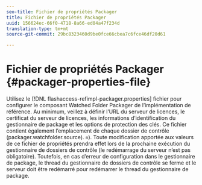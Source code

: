 ```yaml
---
seo-title: Fichier de propriétés Packager
title: Fichier de propriétés Packager
uuid: 156624ec-66f0-4718-8a66-ed04a47f234d
translation-type: tm+mt
source-git-commit: 29bc8323460d9be0fce66cbea7c6fce46df20d61

---
```



# Fichier de propriétés Packager {#packager-properties-file}

Utilisez le [!DNL flashaccess-refimpl-packager.properties] fichier pour configurer le composant Watched Folder Packager de l’implémentation de référence. Au minimum, veillez à définir l’URL du serveur de licences, le certificat du serveur de licences, les informations d’identification du gestionnaire de package et les options de protection des clés. Ce fichier contient également l’emplacement de chaque dossier de contrôle (packager.watchfolder.source). `n`). Toute modification apportée aux valeurs de ce fichier de propriétés prendra effet lors de la prochaine exécution du gestionnaire de dossiers de contrôle (le redémarrage du serveur n’est pas obligatoire). Toutefois, en cas d’erreur de configuration dans le gestionnaire de package, le thread du gestionnaire de dossiers de contrôle se ferme et le serveur doit être redémarré pour redémarrer le thread du gestionnaire de package.
